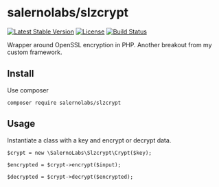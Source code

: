 # salernolabs/slzcrypt

[![Latest Stable Version](https://poser.pugx.org/salernolabs/slzcrypt/v/stable)](https://packagist.org/packages/salernolabs/slzcrypt)
[![License](https://poser.pugx.org/salernolabs/slzcrypt/license)](https://packagist.org/packages/salernolabs/slzcrypt)
[![Build Status](https://travis-ci.org/salernolabs/slzcrypt.svg?branch=master)](https://travis-ci.org/salernolabs/slzcrypt)

Wrapper around OpenSSL encryption in PHP. Another breakout from my custom framework.

## Install

Use composer

    composer require salernolabs/slzcrypt

## Usage

Instantiate a class with a key and encrypt or decrypt data.

    $crypt = new \SalernoLabs\Slzcrypt\Crypt($key);

    $encrypted = $crypt->encrypt($input);

    $decrypted = $crypt->decrypt($encrypted);